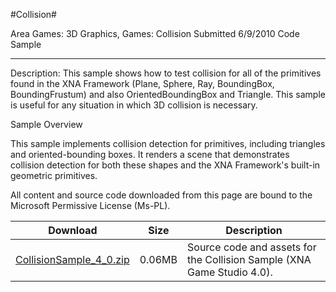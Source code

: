 #Collision#

Area
Games: 3D Graphics, Games: Collision
Submitted
6/9/2010
Code Sample

---

Description:
This sample shows how to test collision for all of the primitives found in the XNA Framework (Plane, Sphere, Ray, BoundingBox, BoundingFrustum) and also OrientedBoundingBox and Triangle. This sample is useful for any situation in which 3D collision is necessary.

Sample Overview

This sample implements collision detection for primitives, including triangles and oriented-bounding boxes. It renders a scene that demonstrates collision detection for both these shapes and the XNA Framework's built-in geometric primitives.


All content and source code downloaded from this page are bound to the Microsoft Permissive License (Ms-PL).

Download | Size | Description
---|---|---|
[CollisionSample_4_0.zip](https://github.com/DDReaper/XNAGameStudio/blob/master/Samples/CollisionSample_4_0.zip?raw=true) | 0.06MB | Source code and assets for the Collision Sample (XNA Game Studio 4.0). 